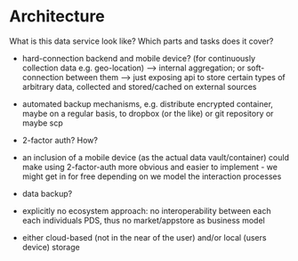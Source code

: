 Architecture
============


What is this data service look like? Which parts and tasks does it cover?


+   hard-connection backend and mobile device? (for continuously collection data e.g. 
    geo-location) --> internal aggregation;
    or soft-connection between them --> just exposing api to store certain types of arbitrary data,
    collected and stored/cached on external sources
    
+   automated backup mechanisms, e.g. distribute encrypted container, maybe on a regular basis,
    to dropbox (or the like) or git repository or maybe scp
    
+   2-factor auth? How?

+   an inclusion of a mobile device (as the actual data vault/container) could make using 
    2-factor-auth more obvious and easier to implement - we might get in for free depending on
    we model the interaction processes

+   data backup?

+   explicitly no ecosystem approach: no interoperability between each each individuals PDS,
    thus no market/appstore as business model

+   either cloud-based (not in the near of the user) and/or local (users device) storage
